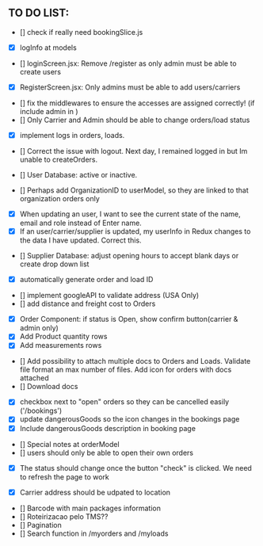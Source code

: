 ## TO DO LIST:

- [] check if really need bookingSlice.js
- [X] logInfo at models

- [] loginScreen.jsx: Remove /register as only admin must be able to create users
- [X] RegisterScreen.jsx: Only admins must be able to add users/carriers
- [] fix the middlewares to ensure the accesses are assigned correctly! (if include admin in )
- [] Only Carrier and Admin should be able to change orders/load status
- [X] implement logs in orders, loads.
- [] Correct the issue with logout. Next day, I remained logged in but Im unable to createOrders. 

- [] User Database: active or inactive.
- [] Perhaps add OrganizationID to userModel, so they are linked to that organization orders only
- [x] When updating an user, I want to see the current state of the name, email and role instead of Enter name.
- [x] If an user/carrier/supplier is updated, my userInfo in Redux changes to the data I have updated. Correct this.

- [] Supplier Database: adjust opening hours to accept blank days or create drop down list

- [X] automatically generate order and load ID
- [] implement googleAPI to validate address (USA Only)
- [] add distance and freight cost to Orders
- [x] Order Component: if status is Open, show confirm button(carrier & admin only)
- [X] Add Product quantity rows
- [X] Add measurements rows
- [] Add possibility to attach multiple docs to Orders and Loads. Validate file format an max number of files. Add icon for orders with docs attached
- [] Download docs
- [X] checkbox next to "open" orders so they can be cancelled easily ('/bookings')
- [X] update dangerousGoods so the icon changes in the bookings page
- [x] Include dangerousGoods description in booking page
- [] Special notes at orderModel
- [] users should only be able to open their own orders

- [X] The status should change once the button "check" is clicked. We need to refresh the page to work

- [X] Carrier address should be udpated to location

- [] Barcode with main packages information
- [] Roteirizacao pelo TMS??
- [] Pagination
- [] Search function in /myorders and /myloads